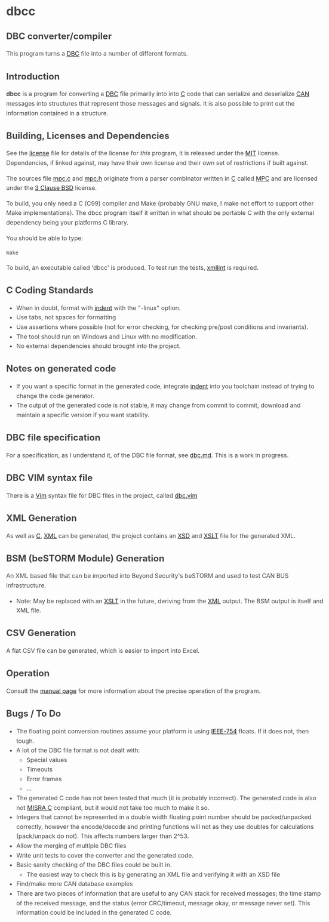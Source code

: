 # dbcc
## DBC converter/compiler 

This program turns a [DBC][] file into a number of different formats.

## Introduction

**dbcc** is a program for converting a [DBC][] file primarily into into [C][]
code that can serialize and deserialize [CAN][] messages into structures that
represent those messages and signals. It is also possible to print out the
information contained in a structure.

## Building, Licenses and Dependencies 

See the [license][] file for details of the license for *this* program, it is
released under the [MIT][] license. Dependencies, if linked against, may have
their own license and their own set of restrictions if built against.

The sources file [mpc.c][] and [mpc.h][] originate from a parser combinator
written in [C][] called [MPC][] and are licensed under the [3 Clause BSD][] 
license.

To build, you only need a C (C99) compiler and Make (probably GNU make, I make not
effort to support other Make implementations). The dbcc program itself it
written in what should be portable C with the only external dependency being
your platforms C library.

You should be able to type:

	make

To build, an executable called 'dbcc' is produced. To test run the tests, 
[xmllint][] is required. 

## C Coding Standards

* When in doubt, format with [indent][] with the "-linux" option. 
* Use tabs, not spaces for formatting
* Use assertions where possible (not for error checking, for checking pre/post
conditions and invariants).
* The tool should run on Windows and Linux with no modification.
* No external dependencies should brought into the project.

## Notes on generated code

* If you want a specific format in the generated code, integrate [indent][]
into you toolchain instead of trying to change the code generator.
* The output of the generated code is not stable, it may change from commit to
commit, download and maintain a specific version if you want stability.

## DBC file specification

For a specification, as I understand it, of the DBC file format, see [dbc.md][]. 
This is a work in progress.

## DBC VIM syntax file

There is a [Vim][] syntax file for DBC files in the project, called [dbc.vim][]

## XML Generation

As well as [C][], [XML][] can be generated, the project contains an [XSD][] and
[XSLT][] file for the generated XML.

## BSM (beSTORM Module) Generation

An XML based file that can be imported into Beyond Security's beSTORM and used to test CAN BUS infrastructure.

* Note: May be replaced with an [XSLT][] in the future, deriving from the
[XML][] output. The BSM output is itself and XML file.

## CSV Generation

A flat CSV file can be generated, which is easier to import into Excel.

## Operation

Consult the [manual page][] for more information about the precise operation of the
program.

## Bugs / To Do

* The floating point conversion routines assume your platform is using
[IEEE-754][] floats. If it does not, then tough.
* A lot of the DBC file format is not dealt with:
  - Special values
  - Timeouts 
  - Error frames
  - ...
* The generated C code has not been tested that much (it is probably incorrect). The
generated code is also not [MISRA C][] compliant, but it would not take too much to
make it so.
* Integers that cannot be represented in a double width floating point number
should be packed/unpacked correctly, however the encode/decode and printing
functions will not as they use doubles for calculations (pack/unpack do not).
This affects numbers larger than 2^53. 
* Allow the merging of multiple DBC files
* Write unit tests to cover the converter and the generated code.
* Basic sanity checking of the DBC files could be built in.
  - The easiest way to check this is by generating an XML file and verifying it
  with an XSD file
* Find/make more CAN database examples
* There are two pieces of information that are useful to any CAN stack for
received messages; the time stamp of the received message, and the status
(error CRC/timeout, message okay, or message never set). This information could
be included in the generated C code.


[DBC]: http://vector.com/vi_candb_en.html
[C]: https://en.wikipedia.org/wiki/C_%28programming_language%29
[CAN]: https://en.wikipedia.org/wiki/CAN_bus
[license]: LICENSE
[manual page]: dbcc.1
[MIT]: https://en.wikipedia.org/wiki/MIT_License
[3 Clause BSD]: https://en.wikipedia.org/wiki/BSD_licenses
[MPC]: https://github.com/orangeduck/mpc
[mpc.c]: mpc.c
[mpc.h]: mpc.h
[dbc.md]: dbc.md
[dbc.vim]: dbc.vim
[Vim]: http://www.vim.org/download.php
[XML]: https://en.wikipedia.org/wiki/XML
[XSD]: dbcc.xsd
[XSLT]: dbcc.xslt
[MISRA C]: https://misra.org.uk/
[IEEE-754]: https://en.wikipedia.org/wiki/IEEE_754
[indent]: https://www.gnu.org/software/indent/
[xmllint]: http://xmlsoft.org/xmllint.html

<style type="text/css">
	body {
		margin:40px auto;max-width:850px;line-height:1.6;font-size:16px;color:#444;padding:0 10px
	}
	h1,h2,h3 {
		line-height:1.2
	}
</style>
